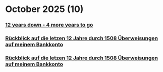 # October 2025 (10)
 
### [12 years down - 4 more years to go]("./10")
 
### [Rückblick auf die letzen 12 Jahre durch 1508 Überweisungen auf meinem Bankkonto]("./10")
 
### [Rückblick auf die letzen 12 Jahre durch 1508 Überweisungen auf meinem Bankkonto]("./10")
 